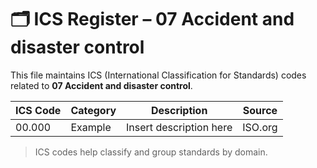 # 🗂 ICS Register – 07 Accident and disaster control

This file maintains ICS (International Classification for Standards) codes related to **07 Accident and disaster control**.

| ICS Code | Category | Description | Source |
|----------|----------|-------------|--------|
| 00.000   | Example  | Insert description here | ISO.org |

> ICS codes help classify and group standards by domain.
